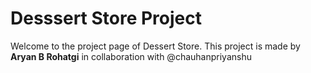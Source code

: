 # Desssert Store Project
Welcome to the project page of Dessert Store.
This project is made by **Aryan B Rohatgi** in collaboration with @chauhanpriyanshu